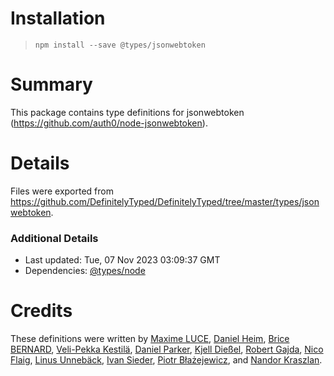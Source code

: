 # Installation
> `npm install --save @types/jsonwebtoken`

# Summary
This package contains type definitions for jsonwebtoken (https://github.com/auth0/node-jsonwebtoken).

# Details
Files were exported from https://github.com/DefinitelyTyped/DefinitelyTyped/tree/master/types/jsonwebtoken.

### Additional Details
 * Last updated: Tue, 07 Nov 2023 03:09:37 GMT
 * Dependencies: [@types/node](https://npmjs.com/package/@types/node)

# Credits
These definitions were written by [Maxime LUCE](https://github.com/SomaticIT), [Daniel Heim](https://github.com/danielheim), [Brice BERNARD](https://github.com/brikou), [Veli-Pekka Kestilä](https://github.com/vpk), [Daniel Parker](https://github.com/GeneralistDev), [Kjell Dießel](https://github.com/kettil), [Robert Gajda](https://github.com/RunAge), [Nico Flaig](https://github.com/nflaig), [Linus Unnebäck](https://github.com/LinusU), [Ivan Sieder](https://github.com/ivansieder), [Piotr Błażejewicz](https://github.com/peterblazejewicz), and [Nandor Kraszlan](https://github.com/nandi95).
